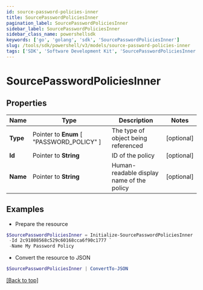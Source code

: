 ```yaml
---
id: source-password-policies-inner
title: SourcePasswordPoliciesInner
pagination_label: SourcePasswordPoliciesInner
sidebar_label: SourcePasswordPoliciesInner
sidebar_class_name: powershellsdk
keywords: ['go', 'golang', 'sdk', 'SourcePasswordPoliciesInner'] 
slug: /tools/sdk/powershell/v3/models/source-password-policies-inner
tags: ['SDK', 'Software Development Kit', 'SourcePasswordPoliciesInner']
---
```



# SourcePasswordPoliciesInner

## Properties

Name | Type | Description | Notes
------------ | ------------- | ------------- | -------------
**Type** |  Pointer to  **Enum** [  "PASSWORD_POLICY" ] | The type of object being referenced | [optional] 
**Id** |  Pointer to **String** | ID of the policy | [optional] 
**Name** |  Pointer to **String** | Human-readable display name of the policy | [optional] 

## Examples

- Prepare the resource
```powershell
$SourcePasswordPoliciesInner = Initialize-SourcePasswordPoliciesInner  -Type PASSWORD_POLICY `
 -Id 2c91808568c529c60168cca6f90c1777 `
 -Name My Password Policy
```

- Convert the resource to JSON
```powershell
$SourcePasswordPoliciesInner | ConvertTo-JSON
```


[[Back to top]](#) 

